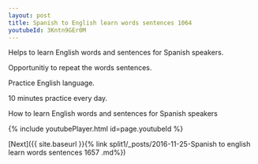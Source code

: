 ```yaml
---
layout: post
title: Spanish to English learn words sentences 1064 
youtubeId: 3Kntn9GEr0M
---
```

 
 
Helps to learn English words and sentences for Spanish speakers.

Opportunitiy to repeat the words sentences. 

Practice English language. 
 
10 minutes practice every day. 
 
How to learn English words and sentences for Spanish speakers 
 
{% include youtubePlayer.html id=page.youtubeId %}
 
 
[Next]({{ site.baseurl }}{% link  split1/_posts/2016-11-25-Spanish to english learn words sentences 1657 .md%})
 
